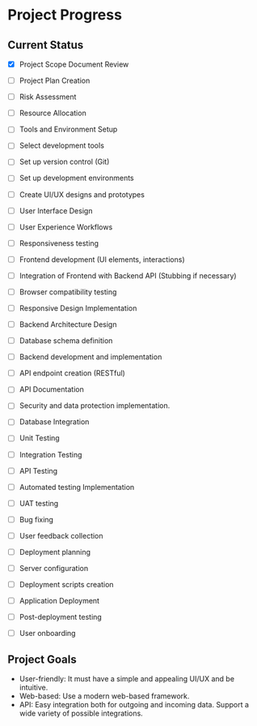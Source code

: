 # Project Progress

## Current Status

- [x] Project Scope Document Review
- [ ] Project Plan Creation
- [ ] Risk Assessment
- [ ] Resource Allocation
- [ ] Tools and Environment Setup
- [ ] Select development tools
- [ ] Set up version control (Git)
- [ ] Set up development environments
- [ ] Create UI/UX designs and prototypes
- [ ] User Interface Design
- [ ] User Experience Workflows
- [ ] Responsiveness testing
- [ ] Frontend development (UI elements, interactions)
- [ ] Integration of Frontend with Backend API (Stubbing if necessary)
- [ ] Browser compatibility testing
- [ ] Responsive Design Implementation
- [ ] Backend Architecture Design
- [ ] Database schema definition
- [ ] Backend development and implementation
- [ ] API endpoint creation (RESTful)
- [ ] API Documentation
- [ ] Security and data protection implementation.
- [ ] Database Integration
- [ ] Unit Testing
- [ ] Integration Testing
- [ ] API Testing
- [ ] Automated testing Implementation
- [ ] UAT testing
- [ ] Bug fixing
- [ ] User feedback collection
- [ ] Deployment planning
- [ ] Server configuration
- [ ] Deployment scripts creation
- [ ] Application Deployment
- [ ] Post-deployment testing
- [ ] User onboarding


## Project Goals

*   User-friendly: It must have a simple and appealing UI/UX and be intuitive.
*   Web-based: Use a modern web-based framework.
*   API: Easy integration both for outgoing and incoming data. Support a wide variety of possible integrations.
```
